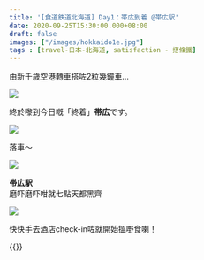 ```yaml
---
title: '[食道鉄道北海道] Day1：帯広到着 @帯広駅'
date: 2020-09-25T15:30:00.000+08:00
draft: false
images: ["/images/hokkaido1e.jpg"]
tags : [travel-日本-北海道, satisfaction - 搭條鐵]
---
```


由新千歳空港轉車搭咗2粒幾鐘車...

![](/images/hokkaido1e1.jpg)

終於嚟到今日嘅「終着」**帯広**です。  

![](/images/hokkaido1e2.jpg)

落車～

![](/images/hokkaido1e.jpg)

**帯広駅**  
磨吓磨吓咁就七點天都黑齊  

![](/images/kaguyahime033.jpg)

快快手去酒店check-in咗就開始搵嘢食喇！
  
  
{{<hokkaido>}}
